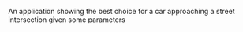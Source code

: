 An application showing the best choice for a car approaching a street intersection given some parameters
